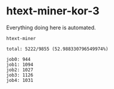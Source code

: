 # htext-miner-kor-3

Everything doing here is automated.

```
htext-miner

total: 5222/9855 (52.988330796549974%)

job0: 944
job1: 1094
job2: 1027
job3: 1126
job4: 1031
```
